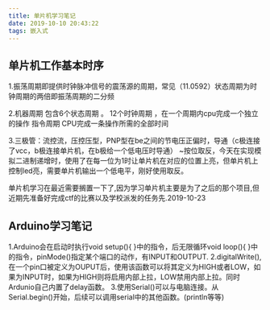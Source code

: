 ```yaml
---
title: 单片机学习笔记
date: 2019-10-10 20:43:22
tags: 嵌入式
---
```

## 单片机工作基本时序

1.振荡周期即提供时钟脉冲信号的震荡源的周期，常见（11.0592）状态周期为时钟周期的两倍即振荡周期的二分频

2.机器周期 包含6个状态周期 。 12个时钟周期 ，在一个周期内cpu完成一个独立的操作
指令周期 CPU完成一条操作所需的全部时间
<!--more-->
3.三极管：流控流，压控压型，PNP型在be之间的节电压正偏时，导通（c极连接了vcc，b极连接单片机，在b极给一个低电压时导通）
~按位取反，今天在实现模拟二进制递增时，使用了在每一位为1时让单片机在对应的位置上亮，但单片机上控制led亮，需要单片机输出一个低电平，刚好使用取反。

单片机学习在最近需要搁置一下了,因为学习单片机主要是为了之后的那个项目,但近期先准备好完成ctf的比赛以及学校派发的任务先.2019-10-23

## Arduino学习笔记

1.Arduino会在启动时执行void setup(){ }中的指令，后无限循环void loop(){  }中的指令，pinMode()指定某个端口的动作，有INPUT和OUTPUT.
2.digitalWrite(),在一个pin口被定义为OUPUT后，使用该函数可以将其定义为HIGH或者LOW，如果为INPUT时，如果为HIGH则将启用内部上拉，LOW禁用内部上拉。同时Ardunio自己内置了delay函数。
3.使用Serial()可以与电脑连接。从Serial.begin()开始，后续可以调用serial中的其他函数。(println等等)
